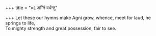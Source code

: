 +++
title = "०६ अग्निं वर्धन्तु"

+++
Let these our hymns make Agni grow, whence, meet for laud, he springs to life,  
     To mighty strength and great possession, fair to see.